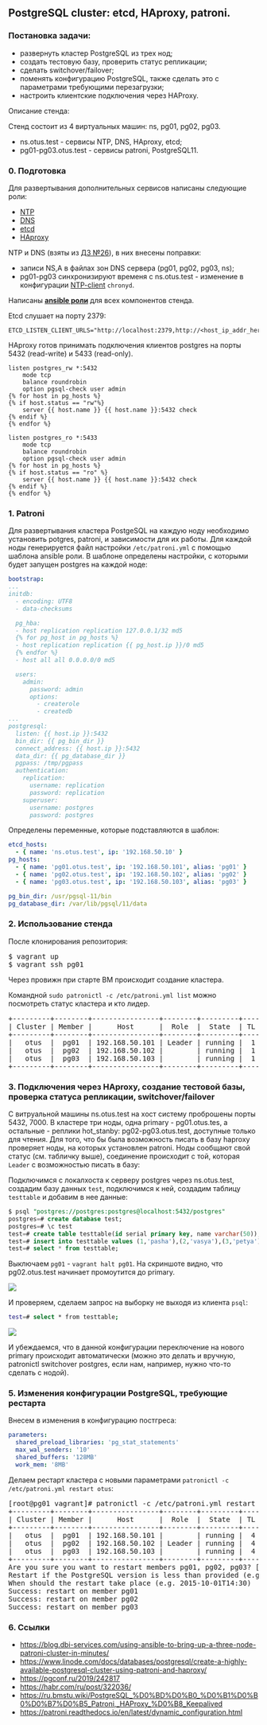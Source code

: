 ## PostgreSQL cluster: etcd, HAproxy, patroni.

### Постановка задачи:

- развернуть кластер PostgreSQL из трех нод;
- cоздать тестовую базу, проверить статус репликации;
- cделать switchover/failover;
- поменять конфигурацию PostgreSQL, также сделать это с параметрами требующими
перезагрузки;
- настроить клиентские подключения через HAProxy.

Описание стенда:

Стенд состоит из 4 виртуальных машин: ns, pg01, pg02, pg03.

- ns.otus.test - сервисы NTP, DNS, HAproxy, etcd;
- pg01-pg03.otus.test - сервисы patroni, PostgreSQL11.

### 0. Подготовка

Для развертывания дополнительных сервисов написаны следующие роли:

- [NTP](provision/roles/ntp)
- [DNS](provision/roles/dns)
- [etcd](provision/roles/etcd)
- [HAproxy](provision/roles/haproxy)

NTP и DNS (взяты из [ДЗ №26](https://github.com/kakoka/otus-homework/tree/master/hw26)), в них внесены поправки:

- записи NS,A в файлах зон DNS сервера (pg01, pg02, pg03, ns);
- pg01-pg03 синхронизируют временя с ns.otus.test - изменение в конфигурации [NTP-client](provision/roles/ntp-client) `chronyd`.

Написаны [**ansible роли**](provision/roles) для всех компонентов стенда.

Etcd слушает на порту 2379:

```
ETCD_LISTEN_CLIENT_URLS="http://localhost:2379,http://<host_ip_addr_here>:2379"
```

HAproxy готов принимать подключения клиентов postgres на порты 5432 (read-write) и 5433 (read-only).

```
listen postgres_rw *:5432
    mode tcp
    balance roundrobin
    option pgsql-check user admin
{% for host in pg_hosts %}
{% if host.status == "rw"%}
    server {{ host.name }} {{ host.name }}:5432 check
{% endif %}
{% endfor %}

listen postgres_ro *:5433
    mode tcp
    balance roundrobin
    option pgsql-check user admin
{% for host in pg_hosts %}
{% if host.status == "ro" %}
    server {{ host.name }} {{ host.name }}:5432 check
{% endif %}
{% endfor %}
```

### 1. Patroni

Для развертывания кластера PostgeSQL на каждую ноду необходимо установить potgres, patroni, и зависимости для их работы. Для каждой ноды генерируется файл настройки `/etc/patroni.yml` с помощью шаблона ansible роли. В шаблоне определены настройки, с которыми будет запущен postgres на каждой ноде:

```yaml
bootstrap:
...
initdb:
  - encoding: UTF8
  - data-checksums

  pg_hba:
  - host replication replication 127.0.0.1/32 md5
  {% for pg_host in pg_hosts %}
  - host replication replication {{ pg_host.ip }}/0 md5
  {% endfor %}
  - host all all 0.0.0.0/0 md5

  users:
    admin:
      password: admin
      options:
        - createrole
        - createdb
...
postgresql:
  listen: {{ host.ip }}:5432
  bin_dir: {{ pg_bin_dir }}
  connect_address: {{ host.ip }}:5432
  data_dir: {{ pg_database_dir }}
  pgpass: /tmp/pgpass
  authentication:
    replication:
      username: replication
      password: replication
    superuser:
      username: postgres
      password: postgres
```

Определены переменные, которые подставляются в шаблон:


```yaml
etcd_hosts: 
  - { name: 'ns.otus.test', ip: '192.168.50.10' }
pg_hosts:
  - { name: 'pg01.otus.test', ip: '192.168.50.101', alias: 'pg01' }
  - { name: 'pg02.otus.test', ip: '192.168.50.102', alias: 'pg02' }
  - { name: 'pg03.otus.test', ip: '192.168.50.103', alias: 'pg03' }

pg_bin_dir: /usr/pgsql-11/bin
pg_database_dir: /var/lib/pgsql/11/data
```

### 2. Использование стенда

После клонирования репозитория:

<pre>
$ vagrant up
$ vagrant ssh pg01
</pre>

Через провижн при старте ВМ происходит создание кластера.

Командной `sudo patronictl -c /etc/patroni.yml list` можно посмотреть статус кластера и кто лидер.

<pre>
+---------+--------+----------------+--------+---------+----+-----------+
| Cluster | Member |      Host      |  Role  |  State  | TL | Lag in MB |
+---------+--------+----------------+--------+---------+----+-----------+
|   otus  |  pg01  | 192.168.50.101 | Leader | running |  1 |       0.0 |
|   otus  |  pg02  | 192.168.50.102 |        | running |  1 |       0.0 |
|   otus  |  pg03  | 192.168.50.103 |        | running |  1 |       0.0 |
+---------+--------+----------------+--------+---------+----+-----------+
</pre>

### 3. Подключения через HAproxy, создание тестовой базы, проверка статуса репликации, switchover/failover

С витруальной машины ns.otus.test на хост систему проброшены порты 5432, 7000. В кластере три ноды, одна primary - pg01.otus.tes, а остальные - реплики hot_stanby: pg02-pg03.otus.test, доступные только для чтения. Для того, что бы была возможность писать в базу haproxy проверяет ноды, на которых установлен patroni. Ноды сообщают свой статус (см. табличку выше), соединение происходит с той, которая `Leader` c возможностью писать в базу:

Подключимся c локалхоста к серверу postgres через ns.otus.test, создадим базу данных `test`, подключимся к ней, создадим таблицу `testtable` и добавим в нее данные:

```sql
$ psql "postgres://postgres:postgres@localhost:5432/postgres"
postgres=# create database test;
postgres=# \c test
test=# create table testtable(id serial primary key, name varchar(50));
test=# insert into testtable values (1,'pasha'),(2,'vasya'),(3,'petya');
test=# select * from testtable;
```

Выключаем `pg01` - `vagrant halt pg01`. На скриншоте видно, что pg02.otus.test начинает промоутится до primary.

![](pic/pic01.png)

И проверяем, сделаем запрос на выборку не выходя из клиента `psql`:

```bash
test=# select * from testtable;
```

![](pic/pic02.png)

И убеждаемся, что в данной конфигурации переключение на нового primary происходит автоматически (можно это делать и вручную, patronictl switchover postgres, если нам, например, нужно что-то сделать с нодой).

### 5. Изменения конфигурации PostgreSQL, требующие рестарта

Внесем в изменения в конфигурацию постгреса:

```yml
parameters:
  shared_preload_libraries: 'pg_stat_statements'
  max_wal_senders: '10'
  shared_buffers: '128MB'
  work_mem: '8MB'
```

Делаем рестарт кластера с новыми параметрами `patronictl -c /etc/patroni.yml restart otus`:

<pre>
[root@pg01 vagrant]# patronictl -c /etc/patroni.yml restart otus
+---------+--------+----------------+--------+---------+----+-----------+
| Cluster | Member |      Host      |  Role  |  State  | TL | Lag in MB |
+---------+--------+----------------+--------+---------+----+-----------+
|   otus  |  pg01  | 192.168.50.101 |        | running |  4 |       0.0 |
|   otus  |  pg02  | 192.168.50.102 | Leader | running |  4 |       0.0 |
|   otus  |  pg03  | 192.168.50.103 |        | running |  4 |       0.0 |
+---------+--------+----------------+--------+---------+----+-----------+
Are you sure you want to restart members pg01, pg02, pg03? [y/N]: y
Restart if the PostgreSQL version is less than provided (e.g. 9.5.2)  []:
When should the restart take place (e.g. 2015-10-01T14:30)  [now]:
Success: restart on member pg01
Success: restart on member pg02
Success: restart on member pg03
</pre>

### 6. Ссылки

- https://blog.dbi-services.com/using-ansible-to-bring-up-a-three-node-patroni-cluster-in-minutes/
- https://www.linode.com/docs/databases/postgresql/create-a-highly-available-postgresql-cluster-using-patroni-and-haproxy/
- https://pgconf.ru/2019/242817
- https://habr.com/ru/post/322036/
- https://ru.bmstu.wiki/PostgreSQL_%D0%BD%D0%B0_%D0%B1%D0%B0%D0%B7%D0%B5_Patroni,_HAProxy_%D0%B8_Keepalived
- https://patroni.readthedocs.io/en/latest/dynamic_configuration.html